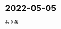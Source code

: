 # 2022-05-05

共 0 条

<!-- BEGIN WEIBO -->
<!-- 最后更新时间 Thu May 05 2022 00:28:33 GMT+0800 (China Standard Time) -->

<!-- END WEIBO -->
